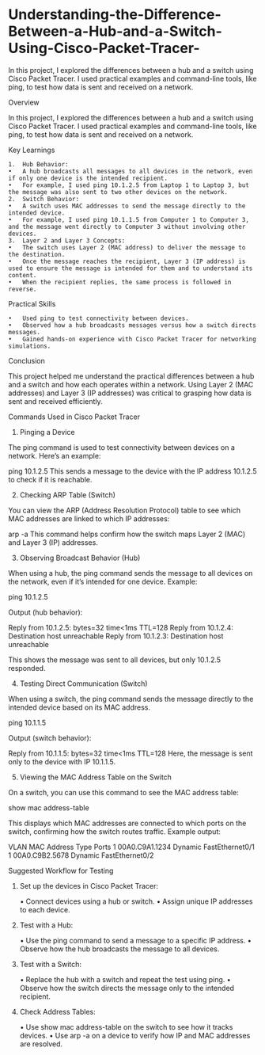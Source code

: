 # Understanding-the-Difference-Between-a-Hub-and-a-Switch-Using-Cisco-Packet-Tracer-
In this project, I explored the differences between a hub and a switch using Cisco Packet Tracer. I used practical examples and command-line tools, like ping, to test how data is sent and received on a network.

Overview

In this project, I explored the differences between a hub and a switch using Cisco Packet Tracer. I used practical examples and command-line tools, like ping, to test how data is sent and received on a network.

Key Learnings

	1.	Hub Behavior:
	•	A hub broadcasts all messages to all devices in the network, even if only one device is the intended recipient.
	•	For example, I used ping 10.1.2.5 from Laptop 1 to Laptop 3, but the message was also sent to two other devices on the network.
	2.	Switch Behavior:
	•	A switch uses MAC addresses to send the message directly to the intended device.
	•	For example, I used ping 10.1.1.5 from Computer 1 to Computer 3, and the message went directly to Computer 3 without involving other devices.
	3.	Layer 2 and Layer 3 Concepts:
	•	The switch uses Layer 2 (MAC address) to deliver the message to the destination.
	•	Once the message reaches the recipient, Layer 3 (IP address) is used to ensure the message is intended for them and to understand its content.
	•	When the recipient replies, the same process is followed in reverse.

Practical Skills

	•	Used ping to test connectivity between devices.
	•	Observed how a hub broadcasts messages versus how a switch directs messages.
	•	Gained hands-on experience with Cisco Packet Tracer for networking simulations.

Conclusion

This project helped me understand the practical differences between a hub and a switch and how each operates within a network. Using Layer 2 (MAC addresses) and Layer 3 (IP addresses) was critical to grasping how data is sent and received efficiently.


Commands Used in Cisco Packet Tracer

1. Pinging a Device

The ping command is used to test connectivity between devices on a network. Here’s an example:

ping 10.1.2.5
This sends a message to the device with the IP address 10.1.2.5 to check if it is reachable.

2. Checking ARP Table (Switch)

You can view the ARP (Address Resolution Protocol) table to see which MAC addresses are linked to which IP addresses:

arp -a
This command helps confirm how the switch maps Layer 2 (MAC) and Layer 3 (IP) addresses.

3. Observing Broadcast Behavior (Hub)

When using a hub, the ping command sends the message to all devices on the network, even if it’s intended for one device. Example:

ping 10.1.2.5

Output (hub behavior):

Reply from 10.1.2.5: bytes=32 time<1ms TTL=128
Reply from 10.1.2.4: Destination host unreachable
Reply from 10.1.2.3: Destination host unreachable

This shows the message was sent to all devices, but only 10.1.2.5 responded.

4. Testing Direct Communication (Switch)

When using a switch, the ping command sends the message directly to the intended device based on its MAC address.

ping 10.1.1.5

Output (switch behavior):

Reply from 10.1.1.5: bytes=32 time<1ms TTL=128
Here, the message is sent only to the device with IP 10.1.1.5.

5. Viewing the MAC Address Table on the Switch

On a switch, you can use this command to see the MAC address table:

show mac address-table

This displays which MAC addresses are connected to which ports on the switch, confirming how the switch routes traffic.
Example output:

VLAN    MAC Address       Type        Ports
1       00A0.C9A1.1234    Dynamic     FastEthernet0/1
1       00A0.C9B2.5678    Dynamic     FastEthernet0/2

Suggested Workflow for Testing

1.	Set up the devices in Cisco Packet Tracer:
   
	•	Connect devices using a hub or switch.
	•	Assign unique IP addresses to each device.
3.	Test with a Hub:
   
	•	Use the ping command to send a message to a specific IP address.
	•	Observe how the hub broadcasts the message to all devices.
4.	Test with a Switch:
   
	•	Replace the hub with a switch and repeat the test using ping.
	•	Observe how the switch directs the message only to the intended recipient.
5.	Check Address Tables:
   
	•	Use show mac address-table on the switch to see how it tracks devices.
	•	Use arp -a on a device to verify how IP and MAC addresses are resolved.

